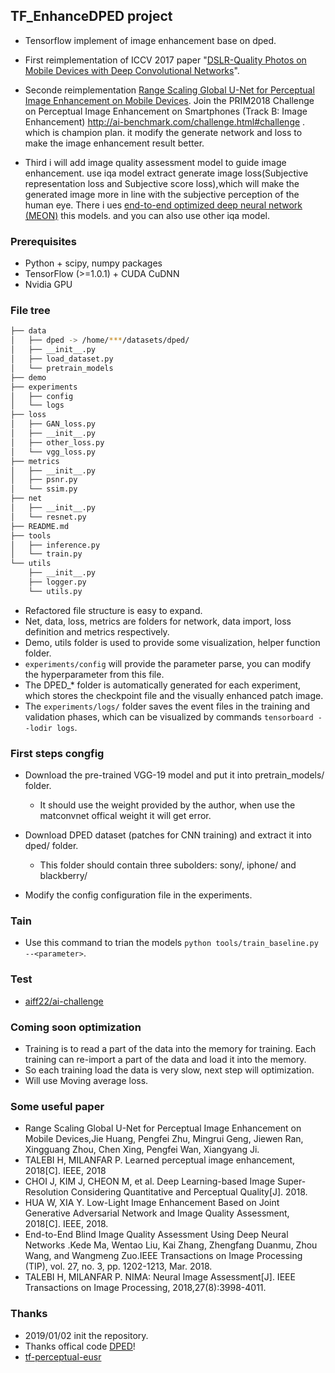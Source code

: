 ## TF_EnhanceDPED project

- Tensorflow implement of image enhancement base on dped.
- First reimplementation of ICCV 2017 paper "[DSLR-Quality Photos on Mobile Devices with Deep Convolutional Networks](https://arxiv.org/pdf/1704.02470.pdf)".

- Seconde reimplementation [Range Scaling Global U-Net for Perceptual Image Enhancement on Mobile Devices](http://openaccess.thecvf.com/content_ECCVW_2018/papers/11133/Huang_Range_Scaling_Global_U-Net_for_Perceptual_Image_Enhancement_on_Mobile_ECCVW_2018_paper.pdf). Join the PRIM2018 Challenge on Perceptual Image Enhancement on Smartphones (Track B: Image Enhancement) http://ai-benchmark.com/challenge.html#challenge . which is champion plan. it modify the generate network and loss to make the image enhancement result better. 

- Third i will add image quality assessment model to guide image enhancement. use iqa model extract generate image loss(Subjective representation loss and Subjective score loss),which will make the generated image more in line with the subjective perception of the human eye. There i ues [end-to-end optimized deep neural network (MEON)](https://ece.uwaterloo.ca/~zduanmu/tip2018biqa/) this models. and you can also use other iqa model.

### Prerequisites

- Python + scipy, numpy packages
- TensorFlow (>=1.0.1) + CUDA CuDNN
- Nvidia GPU

### File tree

```bash
├── data
│   ├── dped -> /home/***/datasets/dped/
│   ├── __init__.py
│   ├── load_dataset.py
│   └── pretrain_models
├── demo
├── experiments
│   ├── config
│   └── logs
├── loss
│   ├── GAN_loss.py
│   ├── __init__.py
│   ├── other_loss.py
│   └── vgg_loss.py
├── metrics
│   ├── __init__.py
│   ├── psnr.py
│   └── ssim.py
├── net
│   ├── __init__.py
│   └── resnet.py
├── README.md
├── tools
│   ├── inference.py
│   └── train.py
└── utils
    ├── __init__.py
    ├── logger.py
    └── utils.py

```

- Refactored file structure is easy to expand.
- Net, data, loss, metrics are folders for network, data import, loss definition and metrics respectively.
- Demo, utils folder is used to provide some visualization, helper function folder.
- `experiments/config` will provide the parameter parse, you can modify the hyperparameter from this file.
- The DPED_* folder is automatically generated for each experiment, which stores the checkpoint file and the visually enhanced patch image.
- The `experiments/logs/` folder saves the event files in the training and validation phases, which can be visualized by commands `tensorboard --lodir logs`.


### First steps congfig

- Download the pre-trained VGG-19 model and put it into pretrain_models/ folder.
    - It should use the weight provided by the author, when use the matconvnet offical weight it will get error.
- Download DPED dataset (patches for CNN training) and extract it into dped/ folder.
    - This folder should contain three subolders: sony/, iphone/ and blackberry/

- Modify the config configuration file in the experiments.

### Tain

- Use this command to trian the models `python tools/train_baseline.py --<parameter>`.

### Test

- [aiff22/ai-challenge](https://github.com/aiff22/ai-challenge)

### Coming soon optimization

- Training is to read a part of the data into the memory for training. Each training can re-import a part of the data and load it into the memory.
- So each training load the data is very slow, next step will optimization. 
- Will use Moving average loss.

### Some useful paper
- Range Scaling Global U-Net for Perceptual Image Enhancement on Mobile Devices,Jie Huang, Pengfei Zhu, Mingrui Geng, Jiewen Ran, Xingguang Zhou, Chen Xing, Pengfei Wan, Xiangyang Ji.
- TALEBI H, MILANFAR P. Learned perceptual image enhancement, 2018[C]. IEEE, 2018
- CHOI J, KIM J, CHEON M, et al. Deep Learning-based Image Super-Resolution Considering Quantitative and Perceptual Quality[J]. 2018.
- HUA W, XIA Y. Low-Light Image Enhancement Based on Joint Generative Adversarial Network and Image Quality Assessment, 2018[C]. IEEE, 2018.
- End-to-End Blind Image Quality Assessment Using Deep Neural Networks .Kede Ma, Wentao Liu, Kai Zhang, Zhengfang Duanmu, Zhou Wang, and Wangmeng Zuo.IEEE Transactions on Image Processing (TIP), vol. 27, no. 3, pp. 1202-1213, Mar. 2018.
- TALEBI H, MILANFAR P. NIMA: Neural Image Assessment[J]. IEEE Transactions on Image Processing, 2018,27(8):3998-4011.

### Thanks

- 2019/01/02 init the repository.
- Thanks offical code [DPED](https://github.com/aiff22/DPED)!
- [tf-perceptual-eusr](https://github.com/idearibosome/tf-perceptual-eusr)
